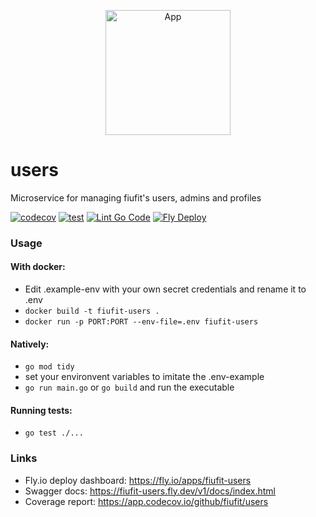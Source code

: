 <p align="center">
  <img alt="App" src="https://firebasestorage.googleapis.com/v0/b/fiufit.appspot.com/o/fiufit-logo.png?alt=media&token=39f3ae3f-34d1-4fb3-96ca-8707adf2bc37" height="200" />
</p>

# users
Microservice for managing fiufit's users, admins and profiles

[![codecov](https://codecov.io/github/fiufit/users/branch/main/graph/badge.svg?token=PDT69DRER8)](https://codecov.io/github/fiufit/users)
[![test](https://github.com/fiufit/users/actions/workflows/test.yml/badge.svg)](https://github.com/fiufit/users/actions/workflows/test.yml)
[![Lint Go Code](https://github.com/fiufit/users/actions/workflows/lint.yml/badge.svg)](https://github.com/fiufit/users/actions/workflows/lint.yml)
[![Fly Deploy](https://github.com/fiufit/users/actions/workflows/fly.yml/badge.svg)](https://github.com/fiufit/users/actions/workflows/fly.yml)

### Usage

#### With docker:
* Edit .example-env with your own secret credentials and rename it to .env
* `docker build -t fiufit-users .`
* `docker run -p PORT:PORT --env-file=.env fiufit-users`

#### Natively: 
* `go mod tidy`
* set your environvent variables to imitate the .env-example
* `go run main.go` or `go build` and run the executable


#### Running tests:
* `go test ./...`


### Links
* Fly.io deploy dashboard: https://fly.io/apps/fiufit-users
* Swagger docs: https://fiufit-users.fly.dev/v1/docs/index.html
* Coverage report: https://app.codecov.io/github/fiufit/users
